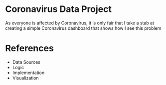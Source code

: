 # Coronavirus Data Project

As everyone is affected by Coronavirus, it is only fair that I take a stab at creating a simple Coronavirus dashboard that shows how I see this problem

# References

* Data Sources
* Logic
* Implementation
* Visualization
